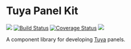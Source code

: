 # Tuya Panel Kit

![](https://flat.badgen.net/npm/v/tuya-panel-kit?icon=npm)
[![Build Status](https://travis-ci.org/TuyaInc/tuya-panel-kit.svg?branch=master)](https://travis-ci.org/TuyaInc/tuya-panel-kit)
[![Coverage Status](https://coveralls.io/repos/github/TuyaInc/tuya-panel-kit/badge.svg?branch=master)](https://coveralls.io/github/TuyaInc/tuya-panel-kit?branch=master)
![](https://img.shields.io/github/license/TuyaInc/tuya-panel-kit.svg)

A component library for developing [Tuya](https://www.tuya.com) panels.
